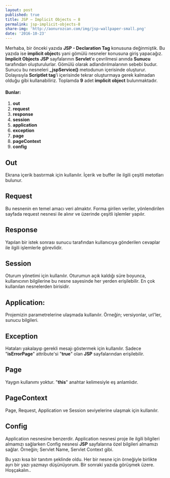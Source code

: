 ```yaml
---
layout: post
published: true
title: JSP – Implicit Objects – 8
permalink: jsp-implicit-objects-8
share-img: 'http://aonurozcan.com/img/jsp-wallpaper-small.png'
date: '2016-10-23'
---
```

Merhaba, bir önceki yazıda **JSP - Declaration Tag** konusuna değinmiştik. Bu yazıda ise **implicit object**s yani gömülü nesneler konusuna giriş yapacağız. **Implicit Objects** **JSP** sayfalarının **Servlet**'e çevrilmesi anında **Sunucu** tarafından oluşturulurlar. Gömülü olarak adlandırılmalarının sebebi budur. Sunucu bu nesneleri **_jspService()** metodunun içerisinde oluşturur. Dolayısıyla **Scriptlet tag**'i içerisinde tekrar oluşturmaya gerek kalmadan olduğu gibi kullanabiliriz. Toplamda **9** adet **implicit object** bulunmaktadır. 

#### Bunlar:

1.  **out**
2.  **request**
3.  **response**
4.  **session**
5.  **application**
6.  **exception**
7.  **page**
8.  **pageContext**
9.  **config**

## Out 

Ekrana içerik bastırmak için kullanılır. İçerik ve buffer ile ilgili çeşitli metotları bulunur. 

## Request

Bu nesnenin en temel amacı veri almaktır. Forma girilen veriler, yönlendirilen sayfada request nesnesi ile alınır ve üzerinde çeşitli işlemler yapılır. 

## Response

Yapılan bir istek sonrası sunucu tarafından kullanıcıya gönderilen cevaplar ile ilgili işlemlerle görevlidir. 

## Session 

Oturum yönetimi için kullanılır. Oturumun açık kaldığı süre boyunca, kullanıcının bilgilerine bu nesne sayesinde her yerden erişilebilir. En çok kullanılan nesnelerden birisidir. 

## Application:
 
Projemizin parametrelerine ulaşmada kullanılır. Örneğin; versiyonlar, url'ler, sunucu bilgileri. 

## Exception

Hataları yakalayıp gerekli mesajı göstermek için kullanılır. Sadece "**isErrorPage**" attribute'si "**true**" olan **JSP** sayfalarından erişilebilir. 

## Page

Yaygın kullanımı yoktur. "**this**" anahtar kelimesiyle eş anlamlıdır. 

## PageContext

Page, Request, Application ve Session seviyelerine ulaşmak için kullanılır. 

## Config

Application nesnesine benzerdir. Application nesnesi proje ile ilgili bilgileri almamızı sağlarken Config nesnesi **JSP** sayfalarına özel bilgileri almamızı sağlar. Örneğin; Servlet Name, Servlet Context gibi. 

Bu yazı kısa bir tanıtım şeklinde oldu. Her bir nesne için örneğiyle birlikte ayrı bir yazı yazmayı düşünüyorum. Bir sonraki yazıda görüşmek üzere. Hoşçakalın..
